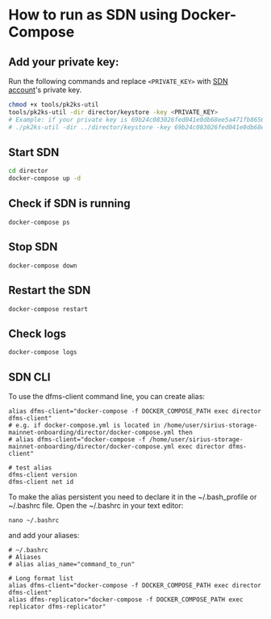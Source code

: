 # How to run as SDN using Docker-Compose

## Add your private key:

Run the following commands and replace `<PRIVATE_KEY>` with [SDN account](../README.md#initial-preparation)'s private key.

```bash
chmod +x tools/pk2ks-util
tools/pk2ks-util -dir director/keystore -key <PRIVATE_KEY>
# Example: if your private key is 69b24c083026fed041e0db68ee5a471fb8656575b317db632c12b82be1fbea7c
# ./pk2ks-util -dir ../director/keystore -key 69b24c083026fed041e0db68ee5a471fb8656575b317db632c12b82be1fbea7c
```

## Start SDN

```bash
cd director
docker-compose up -d
```

## Check if SDN is running

`docker-compose ps`

## Stop SDN

`docker-compose down`

## Restart the SDN

`docker-compose restart`

## Check logs

`docker-compose logs`

## SDN CLI

To use the dfms-client command line, you can create alias:

```
alias dfms-client="docker-compose -f DOCKER_COMPOSE_PATH exec director dfms-client"
# e.g. if docker-compose.yml is located in /home/user/sirius-storage-mainnet-onboarding/director/docker-compose.yml then
# alias dfms-client="docker-compose -f /home/user/sirius-storage-mainnet-onboarding/director/docker-compose.yml exec director dfms-client"

# test alias
dfms-client version
dfms-client net id
```

To make the alias persistent you need to declare it in the ~/.bash_profile or ~/.bashrc file. Open the ~/.bashrc in your text editor:

```
nano ~/.bashrc
```

and add your aliases:

```
# ~/.bashrc
# Aliases
# alias alias_name="command_to_run"

# Long format list
alias dfms-client="docker-compose -f DOCKER_COMPOSE_PATH exec director dfms-client"
alias dfms-replicator="docker-compose -f DOCKER_COMPOSE_PATH exec replicator dfms-replicator"
```
